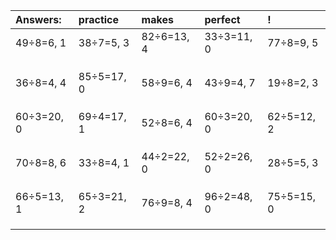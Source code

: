 | Answers: | practice | makes | perfect | ! |
| :--- | :--- | :--- | :--- | :--- |
| 49÷8=6, 1 | 38÷7=5, 3 | 82÷6=13, 4 | 33÷3=11, 0 | 77÷8=9, 5 | 
|   |   |   |   |   | 
|   |   |   |   |   | 
|   |   |   |   |   | 
| 36÷8=4, 4 | 85÷5=17, 0 | 58÷9=6, 4 | 43÷9=4, 7 | 19÷8=2, 3 | 
|   |   |   |   |   | 
|   |   |   |   |   | 
|   |   |   |   |   | 
| 60÷3=20, 0 | 69÷4=17, 1 | 52÷8=6, 4 | 60÷3=20, 0 | 62÷5=12, 2 | 
|   |   |   |   |   | 
|   |   |   |   |   | 
|   |   |   |   |   | 
| 70÷8=8, 6 | 33÷8=4, 1 | 44÷2=22, 0 | 52÷2=26, 0 | 28÷5=5, 3 | 
|   |   |   |   |   | 
|   |   |   |   |   | 
|   |   |   |   |   | 
| 66÷5=13, 1 | 65÷3=21, 2 | 76÷9=8, 4 | 96÷2=48, 0 | 75÷5=15, 0 | 
|   |   |   |   |   | 
|   |   |   |   |   | 
|   |   |   |   |   | 
